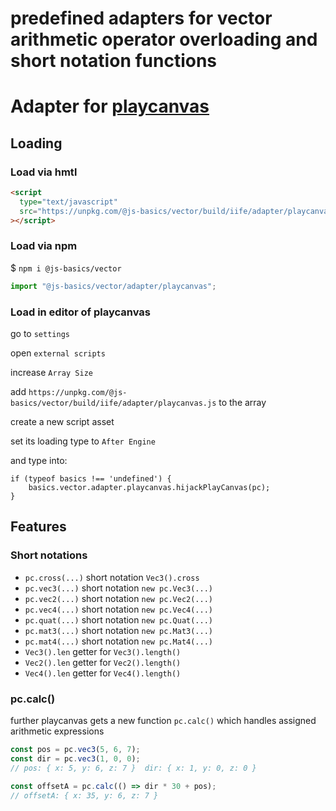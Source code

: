 # predefined adapters for vector arithmetic operator overloading and short notation functions

# Adapter for [playcanvas](https://github.com/playcanvas/engine)

## Loading

### Load via hmtl

```html
<script
  type="text/javascript"
  src="https://unpkg.com/@js-basics/vector/build/iife/adapter/playcanvas.js"
></script>
```

### Load via npm

\$ `npm i @js-basics/vector`

```javascript
import "@js-basics/vector/adapter/playcanvas";
```

### Load in editor of playcanvas

go to `settings`

open `external scripts`

increase `Array Size`

add `https://unpkg.com/@js-basics/vector/build/iife/adapter/playcanvas.js` to the array

create a new script asset 

set its loading type to `After Engine` 

and type into:

```
if (typeof basics !== 'undefined') {
    basics.vector.adapter.playcanvas.hijackPlayCanvas(pc);
}
```

## Features

### Short notations

- `pc.cross(...)` short notation `Vec3().cross`
- `pc.vec3(...)` short notation `new pc.Vec3(...)`
- `pc.vec2(...)` short notation `new pc.Vec2(...)`
- `pc.vec4(...)` short notation `new pc.Vec4(...)`
- `pc.quat(...)` short notation `new pc.Quat(...)`
- `pc.mat3(...)` short notation `new pc.Mat3(...)`
- `pc.mat4(...)` short notation `new pc.Mat4(...)`
- `Vec3().len` getter for `Vec3().length()`
- `Vec2().len` getter for `Vec2().length()`
- `Vec4().len` getter for `Vec4().length()`

### pc.calc()

further playcanvas gets a new function `pc.calc()` which handles assigned arithmetic expressions

```javascript
const pos = pc.vec3(5, 6, 7);
const dir = pc.vec3(1, 0, 0);
// pos: { x: 5, y: 6, z: 7 }  dir: { x: 1, y: 0, z: 0 }

const offsetA = pc.calc(() => dir * 30 + pos);
// offsetA: { x: 35, y: 6, z: 7 }
```
